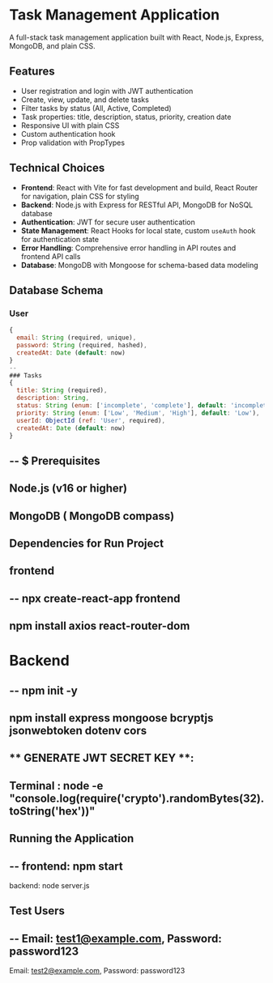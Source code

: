 # Task Management Application

A full-stack task management application built with React, Node.js, Express, MongoDB, and plain CSS.

## Features
- User registration and login with JWT authentication
- Create, view, update, and delete tasks
- Filter tasks by status (All, Active, Completed)
- Task properties: title, description, status, priority, creation date
- Responsive UI with plain CSS
- Custom authentication hook
- Prop validation with PropTypes

## Technical Choices
- **Frontend**: React with Vite for fast development and build, React Router for navigation, plain CSS for styling
- **Backend**: Node.js with Express for RESTful API, MongoDB for NoSQL database
- **Authentication**: JWT for secure user authentication
- **State Management**: React Hooks for local state, custom `useAuth` hook for authentication state
- **Error Handling**: Comprehensive error handling in API routes and frontend API calls
- **Database**: MongoDB with Mongoose for schema-based data modeling

## Database Schema
### User
```javascript
{
  email: String (required, unique),
  password: String (required, hashed),
  createdAt: Date (default: now)
}
--
### Tasks
{
  title: String (required),
  description: String,
  status: String (enum: ['incomplete', 'complete'], default: 'incomplete'),
  priority: String (enum: ['Low', 'Medium', 'High'], default: 'Low'),
  userId: ObjectId (ref: 'User', required),
  createdAt: Date (default: now)
}
```
--
$ Prerequisites
--
**Node.js (v16 or higher)**
--
**MongoDB ( MongoDB compass)**
--
## Dependencies for Run Project
## frontend
--
**npx create-react-app frontend**
--
**npm install axios react-router-dom**
--
# Backend
--
npm init -y
--
npm install express mongoose bcryptjs jsonwebtoken dotenv cors
--
** GENERATE JWT SECRET KEY **:
--
**Terminal : node -e "console.log(require('crypto').randomBytes(32).toString('hex'))"**
--
## Running the Application
--
frontend: npm start
--
backend: node server.js
## Test Users
--
Email: test1@example.com, Password: password123
--
Email: test2@example.com, Password: password123


